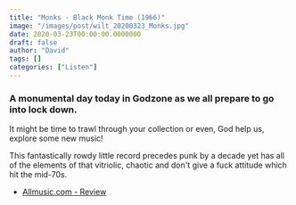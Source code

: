 ```yaml
---
title: "Monks - Black Monk Time (1966)"
image: "/images/post/wilt_20200323_Monks.jpg"
date: 2020-03-23T00:00:00.0000000
draft: false
author: "David"
tags: []
categories: ["Listen"]
---
```

### A monumental day today in Godzone as we all prepare to go into lock down.   
  
It might be time to trawl through your collection or even, God help us, explore some new music!   
  
This fantastically rowdy little record precedes punk by a decade yet has all of the elements of that vitriolic, chaotic and don't give a fuck attitude which hit the mid-70s. 

-  [Allmusic.com - Review](https://www.allmusic.com/album/black-monk-time-mw0000091408)